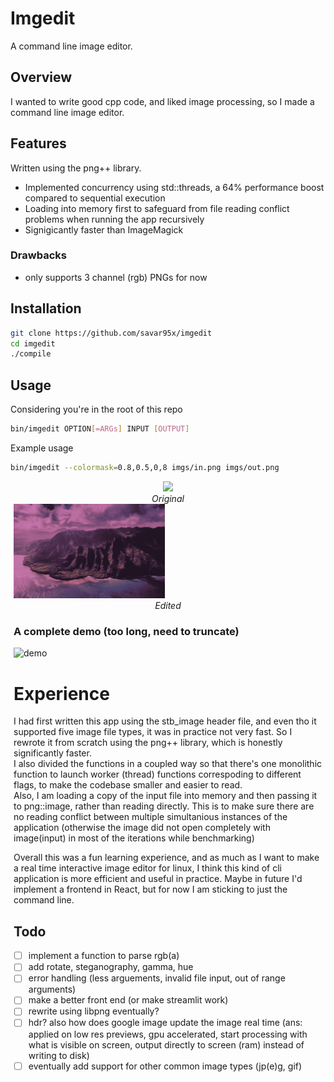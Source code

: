 # Imgedit
A command line image editor.  

## Overview
I wanted to write good cpp code, and liked image processing, so I made a command line image editor.  
## Features
Written using the png++ library.  
- Implemented concurrency using std::threads, a 64% performance boost compared to sequential execution  
- Loading into memory first to safeguard from file reading conflict problems when running the app recursively
- Signigicantly faster than ImageMagick  

### Drawbacks
- only supports 3 channel (rgb) PNGs for now  

## Installation
```bash
git clone https://github.com/savar95x/imgedit
cd imgedit
./compile
```

## Usage
Considering you're in the root of this repo
```bash
bin/imgedit OPTION[=ARGs] INPUT [OUTPUT]
```
Example usage
```bash
bin/imgedit --colormask=0.8,0.5,0,8 imgs/in.png imgs/out.png
```
<div align="center">
  <span width="40%" style="display: inline-block; margin: 0 5px;">
    <img width="49%" src="imgs/in.png" />
    <div align="center"><em>Original</em></div>
  </div>
  <span width="40%" style="display: inline-block; margin: 0 5px;">
    <img width="49%" src="imgs/out.png" />
    <div align="center"><em>Edited</em></div>
  </div>
</div>

### A complete demo (too long, need to truncate)
![demo](imgs/demo.gif)  


# Experience
I had first written this app using the stb_image header file, and even tho it supported five image file types, it was in practice not very fast. So I rewrote it from scratch using the png++ library, which is honestly significantly faster.  
I also divided the functions in a coupled way so that there's one monolithic function to launch worker (thread) functions correspoding to different flags, to make the codebase smaller and easier to read.  
Also, I am loading a copy of the input file into memory and then passing it to png::image, rather than reading directly. This is to make sure there are no reading conflict between multiple simultanious instances of the application (otherwise the image did not open completely with image(input) in most of the iterations while benchmarking)  

Overall this was a fun learning experience, and as much as I want to make a real time interactive image editor for linux, I think this kind of cli application is more efficient and useful in practice. Maybe in future I'd implement a frontend in React, but for now I am sticking to just the command line.  

## Todo
- [ ] implement a function to parse rgb(a)
- [ ] add rotate, steganography, gamma, hue
- [ ] error handling (less arguements, invalid file input, out of range arguments)
- [ ] make a better front end (or make streamlit work)
- [ ] rewrite using libpng eventually?
- [ ] hdr? also how does google image update the image real time (ans: applied on low res previews, gpu accelerated, start processing with what is visible on screen, output directly to screen (ram) instead of writing to disk)
- [ ] eventually add support for other common image types (jp(e)g, gif)
